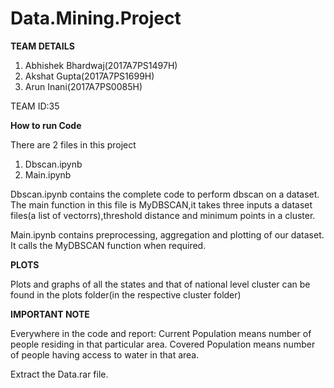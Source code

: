 # Data.Mining.Project
 

****TEAM DETAILS****
1) Abhishek Bhardwaj(2017A7PS1497H)
2) Akshat Gupta(2017A7PS1699H)
3) Arun Inani(2017A7PS0085H)

TEAM ID:35


****How to run Code****

There are 2 files in this project
1) Dbscan.ipynb
2) Main.ipynb

Dbscan.ipynb contains the complete code to perform dbscan on a dataset.
The main function in this file is MyDBSCAN,it takes three inputs a dataset files(a list of vectorrs),threshold distance and minimum points in a cluster.

Main.ipynb contains preprocessing, aggregation and plotting of our dataset.
It calls the MyDBSCAN function when required.


****PLOTS****

Plots and graphs of all the states and that of national level cluster can be found in the plots folder(in the respective cluster folder)

****IMPORTANT NOTE****

Everywhere in the code and report:
Current Population means number of people residing in that particular area.
Covered Population means number of people having access to water in that area.

Extract the Data.rar file.
